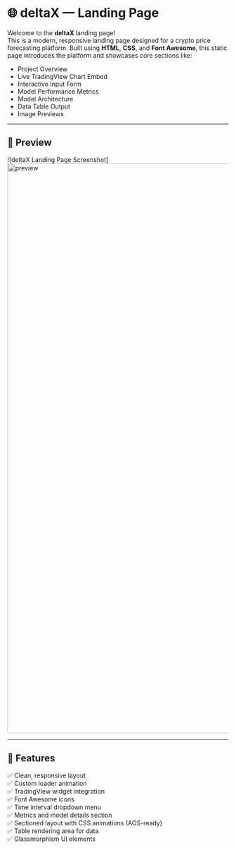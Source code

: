 # 🌐 deltaX — Landing Page

Welcome to the **deltaX** landing page!  
This is a modern, responsive landing page designed for a crypto price forecasting platform. Built using **HTML**, **CSS**, and **Font Awesome**, this static page introduces the platform and showcases core sections like:

- Project Overview
- Live TradingView Chart Embed
- Interactive Input Form
- Model Performance Metrics
- Model Architecture
- Data Table Output
- Image Previews

---

## 📸 Preview

![deltaX Landing Page Screenshot]
<img width="1295" alt="preview" src="https://github.com/user-attachments/assets/eb01f082-9077-4fc8-82f6-23ace81ddd43" />



---

## 🚀 Features

✅ Clean, responsive layout  
✅ Custom loader animation  
✅ TradingView widget integration  
✅ Font Awesome icons  
✅ Time interval dropdown menu  
✅ Metrics and model details section  
✅ Sectioned layout with CSS animations (AOS-ready)  
✅ Table rendering area for data  
✅ Glassmorphism UI elements  
